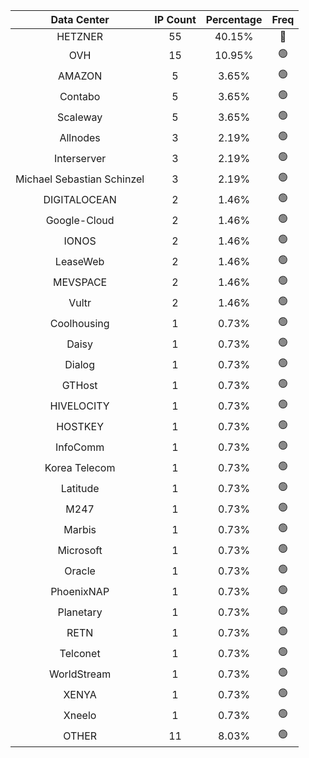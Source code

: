 | Data Center | IP Count | Percentage | Freq |
|:------------:|:--------:|:-----------:|:-----:|
| HETZNER | 55 | 40.15% | 🔴 |
| OVH | 15 | 10.95% | 🟢 |
| AMAZON | 5 | 3.65% | 🟢 |
| Contabo | 5 | 3.65% | 🟢 |
| Scaleway | 5 | 3.65% | 🟢 |
| Allnodes | 3 | 2.19% | 🟢 |
| Interserver | 3 | 2.19% | 🟢 |
| Michael Sebastian Schinzel | 3 | 2.19% | 🟢 |
| DIGITALOCEAN | 2 | 1.46% | 🟢 |
| Google-Cloud | 2 | 1.46% | 🟢 |
| IONOS | 2 | 1.46% | 🟢 |
| LeaseWeb | 2 | 1.46% | 🟢 |
| MEVSPACE | 2 | 1.46% | 🟢 |
| Vultr | 2 | 1.46% | 🟢 |
| Coolhousing | 1 | 0.73% | 🟢 |
| Daisy | 1 | 0.73% | 🟢 |
| Dialog | 1 | 0.73% | 🟢 |
| GTHost | 1 | 0.73% | 🟢 |
| HIVELOCITY | 1 | 0.73% | 🟢 |
| HOSTKEY | 1 | 0.73% | 🟢 |
| InfoComm | 1 | 0.73% | 🟢 |
| Korea Telecom | 1 | 0.73% | 🟢 |
| Latitude | 1 | 0.73% | 🟢 |
| M247 | 1 | 0.73% | 🟢 |
| Marbis | 1 | 0.73% | 🟢 |
| Microsoft | 1 | 0.73% | 🟢 |
| Oracle | 1 | 0.73% | 🟢 |
| PhoenixNAP | 1 | 0.73% | 🟢 |
| Planetary | 1 | 0.73% | 🟢 |
| RETN | 1 | 0.73% | 🟢 |
| Telconet | 1 | 0.73% | 🟢 |
| WorldStream | 1 | 0.73% | 🟢 |
| XENYA | 1 | 0.73% | 🟢 |
| Xneelo | 1 | 0.73% | 🟢 |
| OTHER | 11 | 8.03% | 🟢 |